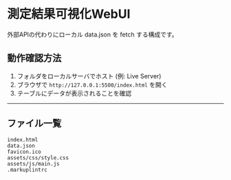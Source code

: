 # 測定結果可視化WebUI

外部APIの代わりにローカル data.json を fetch する構成です。

## 動作確認方法
1. フォルダをローカルサーバでホスト (例: Live Server)
2. ブラウザで `http://127.0.0.1:5500/index.html` を開く
3. テーブルにデータが表示されることを確認

---
## ファイル一覧
```
index.html
data.json
favicon.ico
assets/css/style.css
assets/js/main.js
.markuplintrc
```
